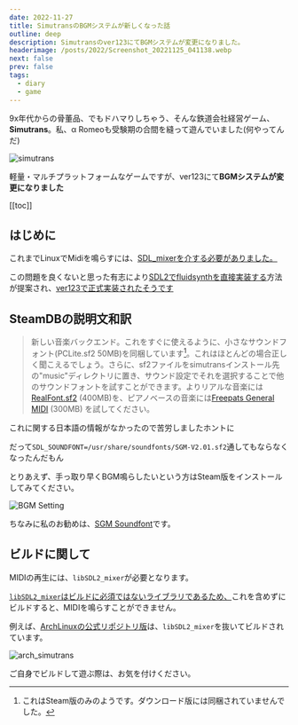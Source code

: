 ```yaml
---
date: 2022-11-27
title: SimutransのBGMシステムが新しくなった話
outline: deep
description: Simutransのver123にてBGMシステムが変更になりました。
headerimage: /posts/2022/Screenshot_20221125_041138.webp
next: false
prev: false
tags:
  - diary
  - game
---
```


9x年代からの骨董品、でもドハマりしちゃう、そんな鉄道会社経営ゲーム、**Simutrans**。私、α Romeoも受験期の合間を縫って遊んでいました(何やってんだ)

![simutrans](/posts/2022/Screenshot_20221125_041138.webp)

軽量・マルチプラットフォームなゲームですが、ver123にて**BGMシステムが変更になりました**


[[toc]]

## はじめに

これまでLinuxでMidiを鳴らすには、[SDL_mixerを介する必要がありました。](https://qiita.com/kbone/items/20779267094a564f2798)

この問題を良くないと思った有志により[SDL2でfluidsynthを直接実装する](https://forum.simutrans.com/index.php?topic=20263.0)方法が提案され、[ver123で正式実装されたそうです](https://steamdb.info/patchnotes/7972041/)



## SteamDBの説明文和訳

> 新しい音楽バックエンド。これをすぐに使えるように、小さなサウンドフォント(PCLite.sf2 50MB)を同梱しています[^1]。これはほとんどの場合正しく聞こえるでしょう。さらに、sf2ファイルをsimutransインストール先の"music"ディレクトリに置き、サウンド設定でそれを選択することで他のサウンドフォントを試すことができます。よりリアルな音楽には[RealFont.sf2](https://michan.noho.st/documents/RealFont_2_3.SF2) (400MB)を、ピアノベースの音楽には[Freepats General MIDI](https://freepats.zenvoid.org/SoundSets/general-midi.html) (300MB) を試してください。

これに関する日本語の情報がなかったので苦労しましたホントに

だって`SDL_SOUNDFONT=/usr/share/soundfonts/SGM-V2.01.sf2`通してもならなくなったんだもん

とりあえず、手っ取り早くBGM鳴らしたいという方はSteam版をインストールしてみてください。

![BGM Setting](/posts/2022/Screenshot_20221125_034646.webp)

ちなみに私のお勧めは、[SGM Soundfont](https://musical-artifacts.com/artifacts/855)です。

## ビルドに関して

MIDIの再生には、`libSDL2_mixer`が必要となります。

[`libSDL2_mixer`はビルドに必須ではないライブラリであるため、](https://github.com/aburch/simutrans?tab=readme-ov-file#22-getting-the-libraries)これを含めずにビルドすると、MIDIを鳴らすことができません。

例えば、[ArchLinuxの公式リポジトリ版](https://www.archlinux.jp/packages/extra/x86_64/simutrans/)は、`libSDL2_mixer`を抜いてビルドされています。

![arch_simutrans](/posts/2022/Screenshot_20221125_035207.webp)

ご自身でビルドして遊ぶ際は、お気を付けください。

[^1]: これはSteam版のみのようです。ダウンロード版には同梱されていませんでした。

